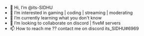- 👋 Hi, I’m @its-SIDHU
- 👀 I’m interested in gaming | coding | streaming | moderating
- 🌱 I’m currently learning what you don't know
- 💞️ I’m looking to collaborate on discord | fiveM servers
- 📫 How to reach me ?? contact me on discord its_SIDHU#6969

<!---
its-SIDHU/its-SIDHU is a ✨ special ✨ repository because its `README.md` (this file) appears on your GitHub profile.
You can click the Preview link to take a look at your changes.
--->
